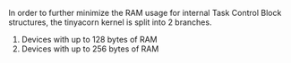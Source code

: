 In order to further minimize the RAM usage for internal Task Control Block structures, the tinyacorn kernel is split into 2 branches.
1. Devices with up to 128 bytes of RAM
2. Devices with up to 256 bytes of RAM
